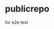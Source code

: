 # publicrepo
for e2e test

























































































































































































































































































































































































































































































































































































































































































































































































































































































































































































































































